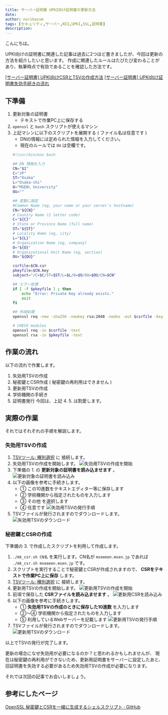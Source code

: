 ```yaml
---
title: サーバー証明書 UPKI向け証明書の更新方法
date: 
author: norikazum
tags: [セキュリティ,サーバー,NII,UPKI,SSL,証明書]
description: 
---
```


こんにちは。

UPKI向けの証明書に関連した記事は過去に2つほど書きましたが、今回は更新の方法を紹介したいと思います。
作成に関連したルールはたびたび変わることがあり、執筆時点で有効であることを確認した方法です。

[\[サーバー証明書\] UPKI向けCSRとTSVの作成方法](https://mseeeen.msen.jp/how-to-create-csr-and-tsv-for-upki/)
[\[サーバー証明書\] UPKI向け証明書失効手続きの流れ](https://mseeeen.msen.jp/flow-of-certificate-revocation-procedure-of-upki/)

## 下準備
1. 更新対象の証明書
    - テキストで作業PC上に保存する
1. `openssl` と `bash` スクリプトが使えるマシン
1. 上記マシンに以下のスクリプトを展開する ( ファイル名は任意です )
    - DNの情報には定められた情報を入力してください。
    - 現在のルールでは `OU` は空欄です。
    ```bash:mk_csr.sh
    #!/usr/bin/env bash
    
    ## DN 情報を入力
    CN="$1"
    C="JP"
    ST="Osaka"
    L="Osaka-shi"
    O="MSEN\ University"
    OU=""
    
    ## 変数に設定
    #Common Name (eg, your name or your server's hostname)
    CN="${CN}"
    # Country Name (2 letter code)
    C="${C}"
    # State or Province Name (full name)
    ST="${ST}"
    # Locality Name (eg, city)
    L="${L}"
    # Organization Name (eg, company)
    O="${O}"
    # Organizational Unit Name (eg, section)
    OU="${OU}"
    
    csrfile=$CN.csr
    pkeyfile=$CN.key
    subject="/C=$C/ST=$ST/L=$L/O=$O/OU=$OU/CN=$CN"
    
    ## エラー処理
    if [ -f $pkeyfile ] ; then
        echo "Error: Private Key already exists."
        exit
    fi
    
    ## 作成処理
    openssl req -new -sha256 -newkey rsa:2048 -nodes -out $csrfile -keyout $pkeyfile -subj "$subject"
    
    # CHECK modules
    openssl req -in $csrfile -text
    openssl rsa -in $pkeyfile -text
    ```

## 作業の流れ
以下の流れで作業します。 
1. 失効用TSVの作成
1. 秘密鍵とCSR作成 ( 秘密鍵の再利用はできません )
1. 更新用TSVの作成
1. 学術機関の手続き
1. 証明書発行
今回は、上記 4. 5. は割愛します。

## 実際の作業
それではそれぞれの手順を解説します。

### 失効用TSVの作成
1. [TSVツール: 種別選択](https://certs.nii.ac.jp/tsv-tool/create/) に 接続します。
1. 失効用TSVの作成を開始します。
    ![失効用TSVの作成を開始](images/2023-01-23_23h39_01.png "失効用TSVの作成を開始")
1. 下準備の 1. の **更新対象の証明書を読み込ませます** 。
    ![更新対象の証明書を読み込み](images/2023-01-23_23h52_33.png "更新対象の証明書を読み込み")
1. 以下の画像を参考に手続きします。
    - ① この10進数をテキストエディター等に保存します
    - ② 学術機関から指定されたものを入力します
    - ③ その他 を選択します
    - ④ 任意です
    ![失効用TSVの発行手順](images/2023-01-23_23h51_21.png "失効用TSVの発行手順")
1. TSVファイルが発行されますのでダウンロードします。
    ![失効用TSVのダウンロード](images/2023-01-23_23h51_38.png "失効用TSVのダウンロード")

### 秘密鍵とCSRの作成
下準備の 3. で作成したスクリプトを利用して作成します。
1. `./mk_csr.sh CN名` を実行します。CN名が `mseeeen.msen.jp` であれば `./mk_csr.sh mseeeen.msen.jp` です。
1. スクリプトを実行することで秘密鍵とCSRが作成されますので、 **CSRをテキストで作業PC上に保存** します。
1. [TSVツール: 種別選択](https://certs.nii.ac.jp/tsv-tool/create/) に 接続します。
1. 更新用TSVの作成を開始します。
    ![更新用TSVの作成を開始](images/2023-01-24_00h09_18.png "更新用TSVの作成を開始")
1. 前項で保存した **CSRファイルを読み込ませます** 。
    ![更新用CSRを読み込み](images/2023-01-24_00h10_35.png "更新用CSRを読み込み")
1. 以下の画像を参考に手続きします。
    - ① **失効用TSVの作成のときに保存した10進数** を入力します
    - ②～④ 学術機関から指定されたものを入力します
    - ⑤ 利用しているWebサーバーを記載します
    ![更新用TSVの発行手順](images/2023-01-24_00h13_47.png "更新用TSVの発行手順")
1. TSVファイルが発行されますのでダウンロードします。
    ![更新用TSVのダウンロード](images/2023-01-24_00h14_05.png "更新用TSVのダウンロード")

以上でTSVの発行が完了します。

更新の場合になぜ失効用が必要になるのか？と思われるかもしれませんが、
現在は秘密鍵の再利用ができないため、更新用証明書をサーバーに設定したあと、
旧証明書を失効する必要があるため失効用TSVの作成が必要になります。

それでは次回の記事でお会いしましょう。

## 参考にしたページ
[OpenSSL 秘密鍵とCSRを一緒に生成するシェルスクリプト · GitHub](https://gist.github.com/nojimage/8661202)
